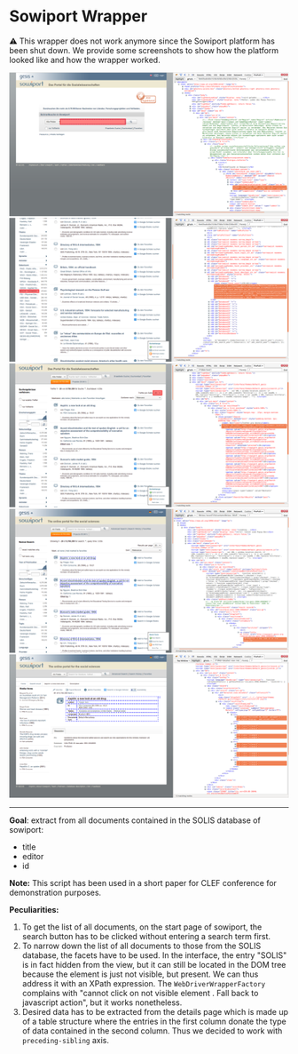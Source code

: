 # Sowiport Wrapper

:warning: This wrapper does not work anymore since the Sowiport platform has been shut down.
We provide some screenshots to show how the platform looked like and how the wrapper worked.

![Sowiport search box](sowiport_solis-1.png)
![Sowiport database filter](sowiport_solis-2.png)
![Sowiport number of results dropdown](sowiport_solis-3.png)
![Sowiport result list](sowiport_solis-4.png)
![Sowiport result detail page](sowiport_solis-5.png)

---

**Goal**:
extract from all documents contained in the SOLIS database of sowiport:

* title
* editor
* id

**Note:** This script has been used in a short paper for CLEF conference for demonstration purposes.

**Peculiarities:**

1. To get the list of all documents, on the start page of sowiport, the search button has to be clicked without entering a search term first.
2. To narrow down the list of all documents to those from the SOLIS database, the facets have to be used. In the interface, the entry "SOLIS" is in fact hidden from the view, but it can still be located in the DOM tree because the element is just not visible, but present. We can thus address it with an XPath expression. The `WebDriverWrapperFactory` complains with "cannot click on not visible element <a>. Fall back to javascript action", but it works nonetheless.
3. Desired data has to be extracted from the details page which is made up of a table structure where the entries in the first column donate the type of data contained in the second column. Thus we decided to work with `preceding-sibling` axis.
